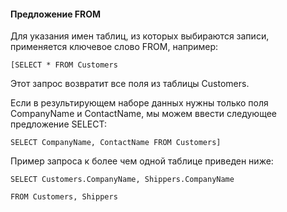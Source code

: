 #### Предложение FROM

Для указания имен таблиц, из которых выбираются записи, применяется ключевое слово FROM, например:

	[SELECT * FROM Customers

Этот запрос возвратит все поля из таблицы Customers.

Если в результирующем наборе данных нужны только поля CompanyName и ContactName, мы можем ввести следующее предложение SELECT:

	SELECT CompanyName, ContactName FROM Customers]

Пример запроса к более чем одной таблице приведен ниже:

	SELECT Customers.CompanyName, Shippers.CompanyName
	
	FROM Customers, Shippers